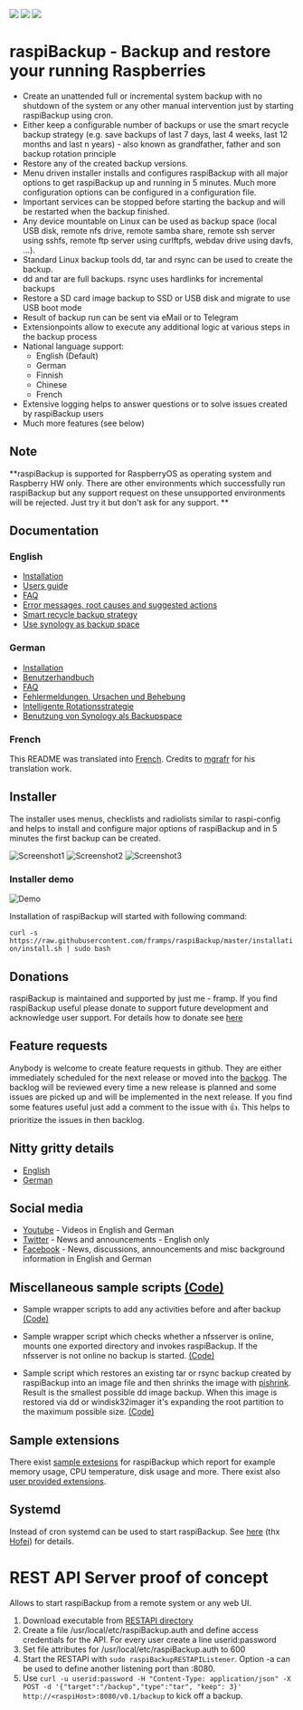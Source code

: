 ![](https://img.shields.io/github/release/framps/raspiBackup.svg?style=flat) ![](https://img.shields.io/github/last-commit/framps/raspiBackup.svg?style=flat) ![](https://img.shields.io/github/stars/framps/raspiBackup?style=social)

# raspiBackup - Backup and restore your running Raspberries

* Create an unattended full or incremental system backup with no shutdown of the system or any other manual intervention just by starting raspiBackup using cron.
* Either keep a configurable number of backups or use the smart recycle backup strategy (e.g. save backups of last 7 days, last 4 weeks, last 12 months and last n years) - also known as grandfather, father and son backup rotation principle
* Restore any of the created backup versions. 
* Menu driven installer installs and configures raspiBackup with all major options to get raspiBackup up and running in 5 minutes. Much more configuration options can be configured in a configuration file.
* Important services can be stopped before starting the backup and will be restarted when the backup finished.
* Any device mountable on Linux can be used as backup space (local USB disk, remote nfs drive, remote samba share, remote ssh server using sshfs, remote ftp server using curlftpfs, webdav drive using davfs, ...).
* Standard Linux backup tools dd, tar and rsync can be used to create the backup.
* dd and tar are full backups. rsync uses hardlinks for incremental backups
* Restore a SD card image backup to SSD or USB disk and migrate to use USB boot mode 
* Result of backup run can be sent via eMail or to Telegram
* Extensionpoints allow to execute any additional logic at various steps in the backup process
* National language support:
  * English (Default)
  * German
  * Finnish
  * Chinese
  * French
* Extensive logging helps to answer questions or to solve issues created by raspiBackup users
* Much more features (see below)

## Note
**raspiBackup is supported for RaspberryOS as operating system and Raspberry HW only. There are other environments which successfully run raspiBackup but any support request on these unsupported environments will be rejected. Just try it but don't ask for any support. **

## Documentation

### English
* [Installation](https://www.linux-tips-and-tricks.de/en/quickstart-rbk)
* [Users guide](https://www.linux-tips-and-tricks.de/en/backup)
* [FAQ](https://www.linux-tips-and-tricks.de/en/faq)
* [Error messages, root causes and suggested actions](https://www.linux-tips-and-tricks.de/en/rmessages/)
* [Smart recycle backup strategy](https://www.linux-tips-and-tricks.de/en/smart-recycle/)
* [Use synology as backup space](https://www.linux-tips-and-tricks.de/en/synology-usage/)

### German
* [Installation](https://www.linux-tips-and-tricks.de/de/schnellstart-rbk/)
* [Benutzerhandbuch](https://www.linux-tips-and-tricks.de/de/raspibackup)
* [FAQ](https://www.linux-tips-and-tricks.de/de/faq)
* [Fehlermeldungen, Ursachen und Behebung](https://www.linux-tips-and-tricks.de/de/fehlermeldungen/)
* [Intelligente Rotationsstrategie](https://www.linux-tips-and-tricks.de/de/rotationsstrategie/)
* [Benutzung von Synology als Backupspace](https://www.linux-tips-and-tricks.de/de/benutzung-von-synology/)

### French

This README was translated into [French](README_fr). Credits to [mgrafr](https://github.com/mgrafr) for his translation work.

## Installer

The installer uses menus, checklists and radiolists similar to raspi-config and helps to install and configure major options of raspiBackup and in 5 minutes the first backup can be created.

![Screenshot1](images/raspiBackupInstallUI-1.png)
![Screenshot2](images/raspiBackupInstallUI-2.png)
![Screenshot3](images/raspiBackupInstallUI-3.png)

### Installer demo

![Demo](https://www.linux-tips-and-tricks.de/images/raspiBackupInstall_en.gif)

Installation of raspiBackup will started with following command:

`curl -s https://raw.githubusercontent.com/framps/raspiBackup/master/installation/install.sh | sudo bash`

## Donations

raspiBackup is maintained and supported by just me - framp. If you find raspiBackup useful please donate to support future development and acknowledge user support. For details how to donate see [here](https://www.linux-tips-and-tricks.de/en/donations/)

## Feature requests

Anybody is welcome to create feature requests in github. They are either immediately scheduled for the next release or moved into the [backog](https://github.com/framps/raspiBackup/issues?q=is%3Aissue+is%3Aclosed+label%3ABacklog). The backlog will be reviewed every time a new release is planned and some issues are picked up and will be implemented in the next release. If you find some features useful just add a comment to the issue with :+1:. This helps to prioritize the issues in then backlog.

## Nitty gritty details

 * [English](https://www.linux-tips-and-tricks.de/en/all-pages-about-raspibackup/)
 * [German](https://www.linux-tips-and-tricks.de/de/alles-ueber-raspibackup/)

## Social media

 * [Youtube](https://www.youtube.com/channel/UCnFHtfMXVpWy6mzMazqyINg) - Videos in English and German
 * [Twitter](https://twitter.com/search?q=%23raspiBackup&src=typed_query) - News and announcements - English only
 * [Facebook](https://www.facebook.com/raspiBackup) - News, discussions, announcements and misc background information in English and German

## Miscellaneous sample scripts [(Code)](https://github.com/framps/raspiBackup/tree/master/helper)

* Sample wrapper scripts to add any activities before and after backup [(Code)](https://github.com/framps/raspiBackup/blob/master/helper/raspiBackupWrapper.sh)

* Sample wrapper script which checks whether a nfsserver is online, mounts one exported directory and invokes raspiBackup. If the nfsserver is not online no backup is started. [(Code)](https://github.com/framps/raspiBackup/blob/master/helper/raspiBackupNfsWrapper.sh)

* Sample script which restores an existing tar or rsync backup created by raspiBackup into an image file and then shrinks the image with [pishrink](https://github.com/Drewsif/PiShrink). Result is the smallest possible dd image backup. When this image is restored via dd or windisk32imager it's expanding the root partition to the maximum possible size. [(Code)](https://github.com/framps/raspiBackup/blob/master/helper/raspiBackupRestore2Image.sh)

## Sample extensions

There exist [sample extesions](./extensions) for raspiBackup which report for example memory usage, CPU temperature, disk usage and more. There exist also [user provided extensions](./extensions_userprovided). 

## Systemd

Instead of cron systemd can be used to start raspiBackup. See [here](installation/systemd) (thx [Hofei](https://github.com/Hofei90)) for details.

# REST API Server proof of concept

Allows to start raspiBackup from a remote system or any web UI.
1. Download executable from [RESTAPI directory](https://github.com/framps/raspiBackup/tree/master/RESTAPI)
2. Create a file /usr/local/etc/raspiBackup.auth and define access credentials for the API. For every user create a line userid:password
3. Set file attributes for /usr/local/etc/raspiBackup.auth to 600
4. Start the RESTAPI with ```sudo raspiBackupRESTAPIListener```. Option -a can be used to define another listening port than :8080.
5. Use ```curl -u userid:password -H "Content-Type: application/json" -X POST -d '{"target":"/backup","type":"tar", "keep": 3}' http://<raspiHost>:8080/v0.1/backup``` to kick off a backup.

